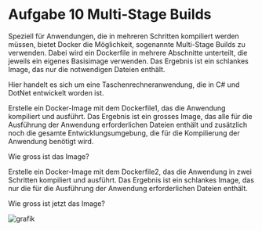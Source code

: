 # Aufgabe 10 Multi-Stage Builds

Speziell für Anwendungen, die in mehreren Schritten kompiliert werden müssen, bietet Docker die Möglichkeit, sogenannte Multi-Stage Builds zu verwenden. Dabei wird ein Dockerfile in mehrere Abschnitte unterteilt, die jeweils ein eigenes Basisimage verwenden. Das Ergebnis ist ein schlankes Image, das nur die notwendigen Dateien enthält.

Hier handelt es sich um eine Taschenrechneranwendung, die in C# und DotNet entwickelt worden ist.

Erstelle ein Docker-Image mit dem Dockerfile1, das die Anwendung kompiliert und ausführt. Das Ergebnis ist ein grosses Image, das alle für die Ausführung der Anwendung erforderlichen Dateien enthält und zusätzlich noch die gesamte Entwicklungsumgebung, die für die Kompilierung der Anwendung benötigt wird.

Wie gross ist das Image?

Erstelle ein Docker-Image mit dem Dockerfile2, das die Anwendung in zwei Schritten kompiliert und ausführt. Das Ergebnis ist ein schlankes Image, das nur die für die Ausführung der Anwendung erforderlichen Dateien enthält.

Wie gross ist jetzt das Image?



![grafik](https://user-images.githubusercontent.com/96045942/206849988-99210c0d-297b-471f-9cf9-3c276aa5921b.png)
